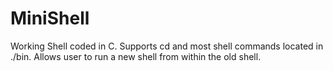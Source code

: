 # MiniShell
Working Shell coded in C. 
Supports cd and most shell commands located in ./bin.
Allows user to run a new shell from within the old shell. 
